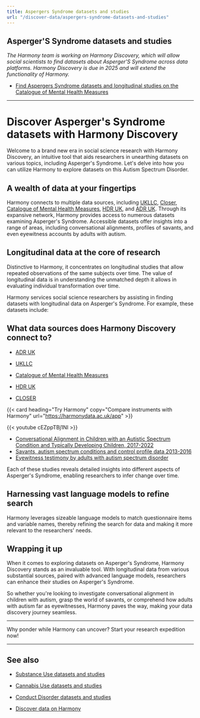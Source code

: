 ```yaml
---
title: Aspergers Syndrome datasets and studies
url: "/discover-data/aspergers-syndrome-datasets-and-studies"
---
```


## Asperger'S Syndrome datasets and studies

*The Harmony team is working on Harmony Discovery, which will allow social scientists to find datasets about Asperger'S Syndrome across data platforms. Harmony Discovery is due in 2025 and will extend the functionality of Harmony.*

* [Find Aspergers Syndrome datasets and longitudinal studies on the Catalogue of Mental Health Measures](https://www.cataloguementalhealth.ac.uk/?content=search&query=Topic:asperger%27s+syndrome)

---

# Discover Asperger's Syndrome datasets with Harmony Discovery

Welcome to a brand new era in social science research with Harmony Discovery, an intuitive tool that aids researchers in unearthing datasets on various topics, including Asperger's Syndrome. Let's delve into how you can utilize Harmony to explore datasets on this Autism Spectrum Disorder.

## A wealth of data at your fingertips

Harmony connects to multiple data sources, including [UKLLC](https://explore.ukllc.ac.uk), [Closer](https://www.closer.ac.uk), [Catalogue of Mental Health Measures](https://www.cataloguementalhealth.ac.uk/), [HDR UK](https://www.hdruk.ac.uk/), and [ADR UK](https://www.adruk.org/). Through its expansive network, Harmony provides access to numerous datasets examining Asperger's Syndrome. Accessible datasets offer insights into a range of areas, including conversational alignments, profiles of savants, and even eyewitness accounts by adults with autism.

## Longitudinal data at the core of research

Distinctive to Harmony, it concentrates on longitudinal studies that allow repeated observations of the same subjects over time. The value of longitudinal data is in understanding the unmatched depth it allows in evaluating individual transformation over time. 

Harmony services social science researchers by assisting in finding datasets with longitudinal data on Asperger's Syndrome. For example, these datasets include:

## What data sources does Harmony Discovery connect to?

* [ADR UK](https://www.adruk.org/data-access/data-catalogue/)

* [UKLLC](https://explore.ukllc.ac.uk)

* [Catalogue of Mental Health Measures](https://www.cataloguementalhealth.ac.uk/)

* [HDR UK](https://www.healthdatagateway.org/)

* [CLOSER](https://closer.ac.uk/)

{{< card heading="Try Harmony" copy="Compare instruments with Harmony" url="https://harmonydata.ac.uk/app" >}}

{{< youtube cEZppTBj1NI >}}



- [Conversational Alignment in Children with an Autistic Spectrum Condition and Typically Developing Children, 2017-2022](https://reshare.ukdataservice.ac.uk/855583/)
- [Savants, autism spectrum conditions and control profile data 2013-2016](https://reshare.ukdataservice.ac.uk/853449/)
- [Eyewitness testimony by adults with autism spectrum disorder](https://reshare.ukdataservice.ac.uk/851109/)

Each of these studies reveals detailed insights into different aspects of Asperger's Syndrome, enabling researchers to infer change over time.

## Harnessing vast language models to refine search

Harmony leverages sizeable language models to match questionnaire items and variable names, thereby refining the search for data and making it more relevant to the researchers' needs.

## Wrapping it up

When it comes to exploring datasets on Asperger's Syndrome, Harmony Discovery stands as an invaluable tool. With longitudinal data from various substantial sources, paired with advanced language models, researchers can enhance their studies on Asperger's Syndrome.

So whether you're looking to investigate conversational alignment in children with autism, grasp the world of savants, or comprehend how adults with autism far as eyewitnesses, Harmony paves the way, making your data discovery journey seamless.

---

Why ponder while Harmony can uncover? Start your research expedition now!

---

## See also

* [Substance Use datasets and studies](/discover-data/substance-use-datasets-and-studies)

* [Cannabis Use datasets and studies](/discover-data/cannabis-use-datasets-and-studies)

* [Conduct Disorder datasets and studies](/discover-data/conduct-disorder-datasets-and-studies)

* [Discover data on Harmony](/discover-data/)
